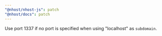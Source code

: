 ```yaml
---
"@nhost/nhost-js": patch
"@nhost/docs": patch
---
```


Use port 1337 if no port is specified when using "localhost" as `subdomain`.
